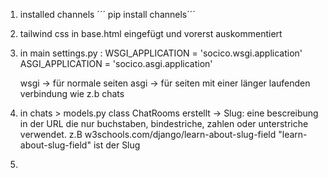 1. installed channels
   ´´´ pip install channels´´´
2. tailwind css in base.html eingefügt und vorerst auskommentiert
3. in main settings.py :
   WSGI_APPLICATION = 'socico.wsgi.application'
   ASGI_APPLICATION = 'socico.asgi.application'

   wsgi -> für normale seiten
   asgi -> für seiten mit einer länger laufenden verbindung wie z.b chats
4. in chats > models.py
   class ChatRooms erstellt
   -> Slug:
   eine bescreibung in der URL die nur buchstaben, bindestriche, zahlen oder unterstriche verwendet.
   z.B w3schools.com/django/learn-about-slug-field
   "learn-about-slug-field" ist der Slug
5.
